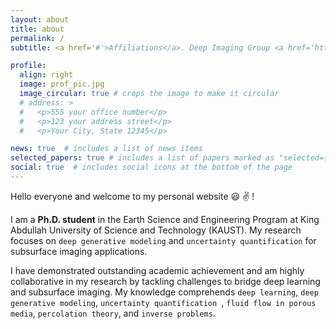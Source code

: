 ```yaml
---
layout: about
title: about
permalink: /
subtitle: <a href='#'>Affiliations</a>. Deep Imaging Group <a href='https://dig.kaust.edu.sa/'>(DIG)</a> |  Advanced Reservoir Modeling and Simulation Group <a href='https://arms.kaust.edu.sa/'>(ARMS)</a> @KAUST

profile:
  align: right
  image: prof_pic.jpg
  image_circular: true # crops the image to make it circular
  # address: >
  #   <p>555 your office number</p>
  #   <p>123 your address street</p>
  #   <p>Your City, State 12345</p>

news: true  # includes a list of news items
selected_papers: true # includes a list of papers marked as "selected={true}"
social: true  # includes social icons at the bottom of the page
---
```




Hello everyone  and welcome to my personal website :smiley: :v: !


I am a **Ph.D. student** in the Earth Science and Engineering Program at King Abdullah University of Science and Technology (KAUST). My research focuses on `deep generative modeling` and `uncertainty quantification` for subsurface imaging applications. 

I have demonstrated outstanding academic achievement and am highly collaborative in my research by tackling challenges to bridge deep learning and subsurface imaging. My knowledge comprehends `deep learning`, `deep generative modeling`, `uncertainty quantification `, `fluid flow in porous media`, `percolation theory`, and `inverse problems`.


<!-- Write your biography here. Tell the world about yourself. Link to your favorite [subreddit](http://reddit.com). You can put a picture in, too. The code is already in, just name your picture `prof_pic.jpg` and put it in the `img/` folder.

Put your address / P.O. box / other info right below your picture. You can also disable any these elements by editing `profile` property of the YAML header of your `_pages/about.md`. Edit `_bibliography/papers.bib` and Jekyll will render your [publications page](/al-folio/publications/) automatically.

Link to your social media connections, too. This theme is set up to use [Font Awesome icons](http://fortawesome.github.io/Font-Awesome/) and [Academicons](https://jpswalsh.github.io/academicons/), like the ones below. Add your Facebook, Twitter, LinkedIn, Google Scholar, or just disable all of them. -->